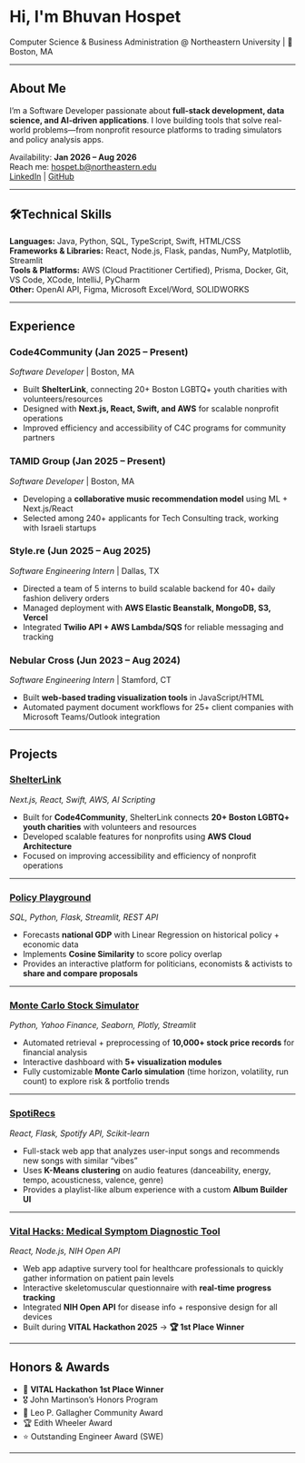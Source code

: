# Hi, I'm Bhuvan Hospet  
Computer Science & Business Administration @ Northeastern University | 📍 Boston, MA  

---

## About Me  
I’m a Software Developer passionate about **full-stack development, data science, and AI-driven applications**. I love building tools that solve real-world problems—from nonprofit resource platforms to trading simulators and policy analysis apps.  

Availability: **Jan 2026 – Aug 2026**  
Reach me: hospet.b@northeastern.edu  
[LinkedIn](https://linkedin.com/in/bhuvan-hospet) | [GitHub](https://github.com/bhuvanh66)  

---

## 🛠Technical Skills  
**Languages:** Java, Python, SQL, TypeScript, Swift, HTML/CSS  
**Frameworks & Libraries:** React, Node.js, Flask, pandas, NumPy, Matplotlib, Streamlit  
**Tools & Platforms:** AWS (Cloud Practitioner Certified), Prisma, Docker, Git, VS Code, XCode, IntelliJ, PyCharm  
**Other:** OpenAI API, Figma, Microsoft Excel/Word, SOLIDWORKS  

---

## Experience  

### **Code4Community** (Jan 2025 – Present)  
*Software Developer* | Boston, MA  
- Built **ShelterLink**, connecting 20+ Boston LGBTQ+ youth charities with volunteers/resources  
- Designed with **Next.js, React, Swift, and AWS** for scalable nonprofit operations  
- Improved efficiency and accessibility of C4C programs for community partners  

### **TAMID Group** (Jan 2025 – Present)  
*Software Developer* | Boston, MA  
- Developing a **collaborative music recommendation model** using ML + Next.js/React  
- Selected among 240+ applicants for Tech Consulting track, working with Israeli startups  

### **Style.re** (Jun 2025 – Aug 2025)  
*Software Engineering Intern* | Dallas, TX  
- Directed a team of 5 interns to build scalable backend for 40+ daily fashion delivery orders  
- Managed deployment with **AWS Elastic Beanstalk, MongoDB, S3, Vercel**  
- Integrated **Twilio API + AWS Lambda/SQS** for reliable messaging and tracking  

### **Nebular Cross** (Jun 2023 – Aug 2024)  
*Software Engineering Intern* | Stamford, CT  
- Built **web-based trading visualization tools** in JavaScript/HTML  
- Automated payment document workflows for 25+ client companies with Microsoft Teams/Outlook integration  

---

## Projects  

### [ShelterLink](https://github.com/Code-4-Community/shelter-link)  
*Next.js, React, Swift, AWS, AI Scripting*  
- Built for **Code4Community**, ShelterLink connects **20+ Boston LGBTQ+ youth charities** with volunteers and resources  
- Developed scalable features for nonprofits using **AWS Cloud Architecture**  
- Focused on improving accessibility and efficiency of nonprofit operations  

---

### [Policy Playground](https://github.com/guha-mahesh/PolicyPlayground)  
*SQL, Python, Flask, Streamlit, REST API*  
- Forecasts **national GDP** with Linear Regression on historical policy + economic data  
- Implements **Cosine Similarity** to score policy overlap  
- Provides an interactive platform for politicians, economists & activists to **share and compare proposals**  

---

### [Monte Carlo Stock Simulator](https://github.com/TamidNortheastern/monte-carlo)  
*Python, Yahoo Finance, Seaborn, Plotly, Streamlit*  
- Automated retrieval + preprocessing of **10,000+ stock price records** for financial analysis  
- Interactive dashboard with **5+ visualization modules**  
- Fully customizable **Monte Carlo simulation** (time horizon, volatility, run count) to explore risk & portfolio trends  

---

### [SpotiRecs](https://github.com/TamidNortheastern/SpotiRecs)  
*React, Flask, Spotify API, Scikit-learn*  
- Full-stack web app that analyzes user-input songs and recommends new songs with similar “vibes”  
- Uses **K-Means clustering** on audio features (danceability, energy, tempo, acousticness, valence, genre)  
- Provides a playlist-like album experience with a custom **Album Builder UI**  

---

### [Vital Hacks: Medical Symptom Diagnostic Tool](https://github.com/mehanana/vital_hacks_2025)  
*React, Node.js, NIH Open API*  
- Web app adaptive survery tool for healthcare professionals to quickly gather information on patient pain levels  
- Interactive skeletomuscular questionnaire with **real-time progress tracking**  
- Integrated **NIH Open API** for disease info + responsive design for all devices  
- Built during **VITAL Hackathon 2025** → **🏆 1st Place Winner**  

---

## Honors & Awards  
- 🥇 **VITAL Hackathon 1st Place Winner**  
- 🎖️ John Martinson’s Honors Program  
- 🏅 Leo P. Gallagher Community Award  
- 🏆 Edith Wheeler Award  
- ⭐ Outstanding Engineer Award (SWE)  

---
